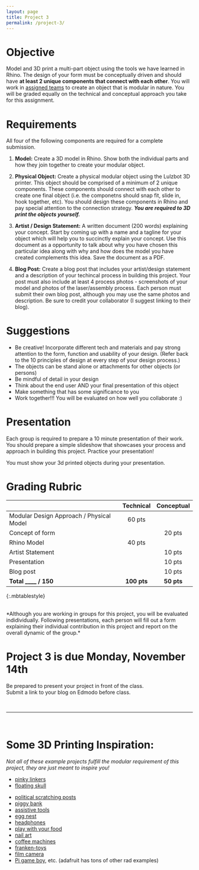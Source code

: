 ```yaml
---
layout: page
title: Project 3
permalink: /project-3/
---
```


# Objective
Model and 3D print a multi-part object using the tools we have learned in Rhino. The design of your form must be conceptually driven and should have **at least 2 unique components that connect with each other**. You will work in [assigned teams](/form-fall-16/p3-groups) to create an object that is modular in nature.  You will be graded equally on the technical and conceptual approach you take for this assignment.

# Requirements
All four of the following components are required for a complete submission. 

1. **Model:** Create a 3D model in Rhino. Show both the individual parts and how they join together to create your modular object.

2. **Physical Object:** Create a physical modular object using the Lulzbot 3D printer. This object should be comprised of a minimum of 2 unique components. These components should connect with each other to create one final object (i.e. the componetns should snap fit, slide in, hook together, etc). You should design these components in Rhino and pay special attention to the connection strategy. ***You are required to 3D print the objects yourself.***

3. **Artist / Design Statement:** A written document (200 words) explaining your concept. Start by coming up with a name and a tagline for your object which will help you to succinctly explain your concept. Use this document as a opportunity to talk about why you have chosen this particular idea along with why and how does the model you have created complements this idea. Save the document as a PDF.

4. **Blog Post:** Create a blog post that includes your artist/design statement and a description of your techincal process in building this project. Your post must also include at least 4 process photos - screenshots of your model and photos of the laser/assembly process. Each person must submit their own blog post, although you may use the same photos and description. Be sure to credit your collaborator (I suggest linking to their blog). 


# Suggestions
+ Be creative! Incorporate different tech and materials and pay strong attention to the form, function and usability of your design. (Refer back to the 10 principles of design at every step of your design process.)
+ The objects can be stand alone or attachments for other objects (or persons)
+ Be mindful of detail in your design
+ Think about the end user AND your final presentation of this object
+ Make something that has some significance to you 
+ Work together!!! You will be evaluated on how well you collaborate :)

# Presentation
Each group is required to prepare a 10 minute presentation of their work. You should prepare a simple slideshow that showcases your process and approach in building this project. Practice your presentation!

You must show your 3d printed objects during your presentation. 

# Grading Rubric

|  	 							| Technical | Conceptual|
| ----------------------------- | :-------: | :-------: |
| Modular Design Approach / Physical Model		| 60 pts	|        	|
| Concept of form 	   			|       	| 20 pts 	|
| Rhino Model 				|  40 pts 	|  		 	|
| Artist Statement 				|       	| 10 pts 	|
| Presentation 					|       	| 10 pts 	|
| Blog post						|       	| 10 pts 	|
| **Total ____ / 150**	 		| **100 pts**| **50 pts**|
{:.mbtablestyle}

<br>
*Although you are working in groups for this project, you will be evaluated indidividually. Following presentations, each person will fill out a form explaining their individual contribution in this project and report on the overall dynamic of the group.*

# **Project 3 is due Monday, November 14th**

Be prepared to present your project in front of the class. <br>Submit a link to your blog on Edmodo before class. 

<br>
<hr>
<br>

# Some 3D Printing Inspiration:

*Not all of these example projects fulfill the modular requirement of this project, they are just meant to inspire you!* 

+ [pinky linkers](http://www.katehartman.com/pinky-linkers/)
+ [floating skull](http://3dprintingindustry.com/news/floating-skulls-gravity-time-3d-printing-34461/)
<!-- + [prosthetics](http://davidptracy.com/?portfolio=chimera-test-3) -->
+ [political scratching posts](http://3dprint.com/12887/3d-print-cat-toys-putin-jong-un/)
+ [piggy bank](https://pinshape.com/items/6087-3d-printed-funny-piggy-bank)
+ [assistive tools](http://www.zklogan.net/handled/)
+ [egg nest](http://www.shapeways.com/product/D8XTLEZFT/birdsnest-eggcup?li=productGroup&optionId=42322098&awc=6920_1476860479_0d594f7406529b7e70fd7a68fe492ca2&utm_source=affiliatewindow&utm_medium=affiliate&utm_campaign=affiliate)
+ [headphones](http://www.3ders.org/articles/20121003-make-your-own-3d-printed-headphone.html)
+ [play with your food](http://gajitz.com/fun-with-food-3d-printed-pieces-turn-veggies-into-toys/)
+ [nail art](http://www.fubiz.net/2015/04/23/3d-printe-nail-art-in-stop-motion/)
+ [coffee machines](http://diy3dprinting.blogspot.com/2014/06/diy-electric-coffee-maker-made-with.html)
+ [franken-toys](http://3dprint.com/9147/3d-print-adapter-lego-knex/)
+ [film camera](http://on3dprinting.com/2012/10/17/3d-printed-bioscope-new-design-reinvents-the-old-film-camera/)
+ [Pi game boy](https://learn.adafruit.com/pigrrl-raspberry-pi-gameboy/overview), etc. (adafruit has tons of other rad examples)
